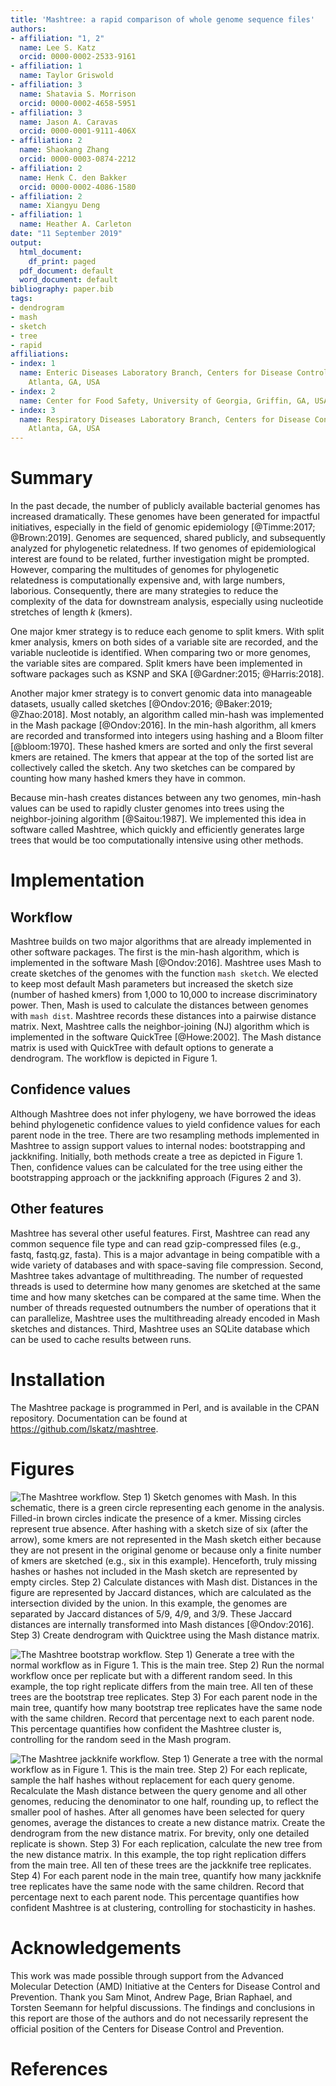 ```yaml
---
title: 'Mashtree: a rapid comparison of whole genome sequence files'
authors:
- affiliation: "1, 2"
  name: Lee S. Katz
  orcid: 0000-0002-2533-9161
- affiliation: 1
  name: Taylor Griswold
- affiliation: 3
  name: Shatavia S. Morrison
  orcid: 0000-0002-4658-5951
- affiliation: 3
  name: Jason A. Caravas
  orcid: 0000-0001-9111-406X
- affiliation: 2
  name: Shaokang Zhang
  orcid: 0000-0003-0874-2212
- affiliation: 2
  name: Henk C. den Bakker
  orcid: 0000-0002-4086-1580
- affiliation: 2
  name: Xiangyu Deng
- affiliation: 1
  name: Heather A. Carleton
date: "11 September 2019"
output:
  html_document:
    df_print: paged
  pdf_document: default
  word_document: default
bibliography: paper.bib
tags:
- dendrogram
- mash
- sketch
- tree
- rapid
affiliations:
- index: 1
  name: Enteric Diseases Laboratory Branch, Centers for Disease Control and Prevention,
    Atlanta, GA, USA
- index: 2
  name: Center for Food Safety, University of Georgia, Griffin, GA, USA
- index: 3
  name: Respiratory Diseases Laboratory Branch, Centers for Disease Control and Prevention,
    Atlanta, GA, USA
---
```


# Summary

In the past decade, the number of publicly available bacterial genomes has increased dramatically.
These genomes have been generated for impactful initiatives, especially in the field of genomic epidemiology [@Timme:2017; @Brown:2019].
Genomes are sequenced, shared publicly, and subsequently analyzed for phylogenetic relatedness.
If two genomes of epidemiological interest are found to be related, further investigation might be prompted.
However, comparing the multitudes of genomes for phylogenetic relatedness is computationally expensive and, with large numbers, laborious.
Consequently, there are many strategies to reduce the complexity of the data for downstream analysis,
especially using nucleotide stretches of length _k_ (kmers).

One major kmer strategy is to reduce each genome to split kmers. With split kmer analysis, kmers on both sides of a variable site are recorded, and the variable nucleotide is identified.
When comparing two or more genomes, the variable sites are compared. Split kmers have been implemented in software packages such as KSNP and SKA [@Gardner:2015; @Harris:2018].

Another major kmer strategy is to convert genomic data into manageable datasets, usually called sketches [@Ondov:2016; @Baker:2019; @Zhao:2018].
Most notably, an algorithm called min-hash was implemented in the Mash package [@Ondov:2016].  In the min-hash algorithm, all kmers are recorded and transformed into integers using hashing and a Bloom filter [@bloom:1970].  These hashed kmers are sorted and only the first several kmers are retained.  The kmers that appear at the top of the sorted list are collectively called the sketch.
Any two sketches can be compared by counting how many hashed kmers they have in common. 

Because min-hash creates distances between any two genomes,
min-hash values can be used to rapidly cluster genomes into trees using the neighbor-joining algorithm [@Saitou:1987].
We implemented this idea in software called Mashtree, which quickly and efficiently generates large trees that would be too computationally intensive using other methods.

# Implementation

## Workflow

Mashtree builds on two major algorithms that are already implemented in other software packages. The first is the min-hash algorithm, which is implemented in the software Mash [@Ondov:2016].  Mashtree uses Mash to create sketches of the genomes with the function `mash sketch`.  We elected to keep most default Mash parameters but increased the sketch size (number of hashed kmers) from 1,000 to 10,000 to increase discriminatory power.  Then, Mash is used to calculate the distances between genomes with `mash dist`.  Mashtree records these distances into a pairwise distance matrix. Next, Mashtree calls the neighbor-joining (NJ) algorithm which is implemented in the software QuickTree [@Howe:2002].  The Mash distance matrix is used with QuickTree with default options to generate a dendrogram.  The workflow is depicted in Figure 1.

## Confidence values

Although Mashtree does not infer phylogeny, we have borrowed the ideas behind phylogenetic confidence values to yield confidence values for each parent node in the tree.
There are two resampling methods implemented in Mashtree to assign support values to internal nodes: bootstrapping and jackknifing.
Initially, both methods create a tree as depicted in Figure 1.
Then, confidence values can be calculated for the tree using either the bootstrapping approach or the jackknifing approach (Figures 2 and 3).

## Other features

Mashtree has several other useful features.
First, Mashtree can read any common sequence file type and can read gzip-compressed files (e.g., fastq, fastq.gz, fasta).
This is a major advantage in being compatible with a wide variety of databases and with space-saving file compression.
Second, Mashtree takes advantage of multithreading.
The number of requested threads is used to determine how many genomes are sketched at the same time and how many sketches can be compared at the same time.
When the number of threads requested outnumbers the number of operations that it can parallelize, Mashtree uses the multithreading already encoded in Mash sketches and distances.
Third, Mashtree uses an SQLite database which can be used to cache results between runs.

# Installation

The Mashtree package is programmed in Perl, and is available in the CPAN repository.
Documentation can be found at https://github.com/lskatz/mashtree.

# Figures

![The Mashtree workflow.  Step 1) Sketch genomes with Mash. In this schematic, there is a green circle representing each genome in the analysis.  Filled-in brown circles indicate the presence of a kmer.  Missing circles represent true absence.  After hashing with a sketch size of six (after the arrow), some kmers are not represented in the Mash sketch either because they are not present in the original genome or because only a finite number of kmers are sketched (e.g., six in this example).  Henceforth, truly missing hashes or hashes not included in the Mash sketch are represented by empty circles.  Step 2) Calculate distances with `Mash dist`.  Distances in the figure are represented by Jaccard distances, which are calculated as the intersection divided by the union.  In this example, the genomes are separated by Jaccard distances of 5/9, 4/9, and 3/9.  These Jaccard distances are internally transformed into Mash distances [@Ondov:2016].  Step 3) Create dendrogram with Quicktree using the Mash distance matrix.  ](Mashtree_workflow.png)


![The Mashtree bootstrap workflow.  Step 1) Generate a tree with the normal workflow as in Figure 1. This is the main tree.  Step 2) Run the normal workflow once per replicate but with a different random seed. In this example, the top right replicate differs from the main tree.  All ten of these trees are the bootstrap tree replicates.  Step 3) For each parent node in the main tree, quantify how many bootstrap tree replicates have the same node with the same children. Record that percentage next to each parent node. This percentage quantifies how confident the Mashtree cluster is, controlling for the random seed in the Mash program.](Bootstrap_workflow.png)

![The Mashtree jackknife workflow.  Step 1) Generate a tree with the normal workflow as in Figure 1. This is the main tree.  Step 2) For each replicate, sample the half hashes without replacement for each query genome. Recalculate the Mash distance between the query genome and all other genomes, reducing the denominator to one half, rounding up, to reflect the smaller pool of hashes.  After all genomes have been selected for query genomes, average the distances to create a new distance matrix.  Create the dendrogram from the new distance matrix.  For brevity, only one detailed replicate is shown.  Step 3) For each replication, calculate the new tree from the new distance matrix. In this example, the top right replication differs from the main tree. All ten of these trees are the jackknife tree replicates.  Step 4) For each parent node in the main tree, quantify how many jackknife tree replicates have the same node with the same children. Record that percentage next to each parent node.  This percentage quantifies how confident Mashtree is at clustering, controlling for stochasticity in hashes.  ](Jackknife_workflow.png)

# Acknowledgements

This work was made possible through support from the Advanced Molecular Detection (AMD) Initiative at the Centers for Disease Control and Prevention.
Thank you Sam Minot, Andrew Page, Brian Raphael, and Torsten Seemann for helpful discussions.
The findings and conclusions in this report are those of the authors and do not necessarily represent the official position of the Centers for Disease Control and Prevention.

# References
